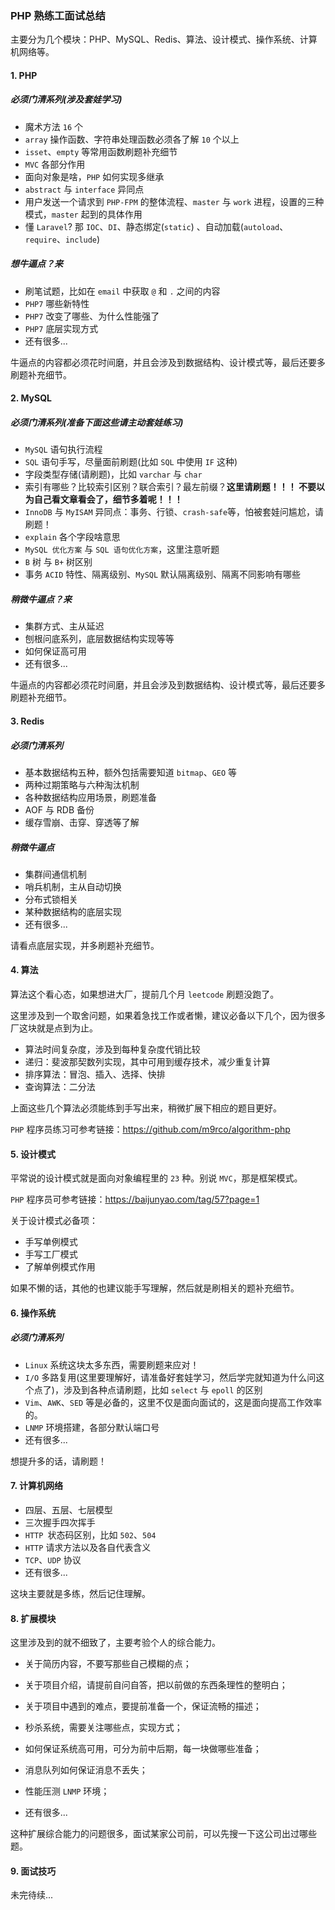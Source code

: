 ### PHP 熟练工面试总结
主要分为几个模块：PHP、MySQL、Redis、算法、设计模式、操作系统、计算机网络等。

#### 1. PHP
##### 必须门清系列(涉及套娃学习)
- 魔术方法 `16` 个
- `array` 操作函数、字符串处理函数必须各了解 `10` 个以上
- `isset`、`empty` 等常用函数刷题补充细节
- `MVC` 各部分作用
- 面向对象是啥，`PHP` 如何实现多继承
- `abstract` 与 `interface` 异同点
- 用户发送一个请求到 `PHP-FPM` 的整体流程、`master` 与 `work` 进程，设置的三种模式，`master` 起到的具体作用
- 懂 `Laravel`? 那 `IOC`、`DI`、静态绑定(`static`) 、自动加载(`autoload`、`require`、`include`)

##### 想牛逼点？来
- 刷笔试题，比如在 `email` 中获取 `@` 和 `.` 之间的内容
- `PHP7` 哪些新特性
- `PHP7` 改变了哪些、为什么性能强了
- `PHP7` 底层实现方式
- 还有很多...

牛逼点的内容都必须花时间磨，并且会涉及到数据结构、设计模式等，最后还要多刷题补充细节。


#### 2. MySQL

##### 必须门清系列(准备下面这些请主动套娃练习)

- `MySQL` 语句执行流程
- `SQL` 语句手写，尽量面前刷题(比如 `SQL` 中使用 `IF` 这种)
- 字段类型存储(请刷题)，比如 `varchar` 与 `char`
- 索引有哪些？比较索引区别？联合索引？最左前缀？**这里请刷题！！！ 不要以为自己看文章看会了，细节多着呢！！！**
- `InnoDB` 与 `MyISAM` 异同点：事务、行锁、`crash-safe`等，怕被套娃问尴尬，请刷题！
- `explain` 各个字段啥意思
- `MySQL 优化方案` 与 `SQL 语句优化方案`，这里注意听题
- `B` 树 与 `B+` 树区别
-  事务 `ACID` 特性、隔离级别、`MySQL` 默认隔离级别、隔离不同影响有哪些

##### 稍微牛逼点？来

- 集群方式、主从延迟
- 刨根问底系列，底层数据结构实现等等
- 如何保证高可用
- 还有很多...

牛逼点的内容都必须花时间磨，并且会涉及到数据结构、设计模式等，最后还要多刷题补充细节。


#### 3. Redis

##### 必须门清系列

- 基本数据结构五种，额外包括需要知道 `bitmap`、`GEO` 等
- 两种过期策略与六种淘汰机制
- 各种数据结构应用场景，刷题准备
- AOF 与 RDB 备份
- 缓存雪崩、击穿、穿透等了解

##### 稍微牛逼点
- 集群间通信机制
- 哨兵机制，主从自动切换
- 分布式锁相关
- 某种数据结构的底层实现
- 还有很多...

请看点底层实现，并多刷题补充细节。


#### 4. 算法

算法这个看心态，如果想进大厂，提前几个月 `leetcode` 刷题没跑了。

这里涉及到一个取舍问题，如果着急找工作或者懒，建议必备以下几个，因为很多厂这块就是点到为止。

- 算法时间复杂度，涉及到每种复杂度代销比较
- 递归：斐波那契数列实现，其中可用到缓存技术，减少重复计算
- 排序算法：冒泡、插入、选择、快排
- 查询算法：二分法

上面这些几个算法必须能练到手写出来，稍微扩展下相应的题目更好。

`PHP` 程序员练习可参考链接：https://github.com/m9rco/algorithm-php

#### 5. 设计模式

平常说的设计模式就是面向对象编程里的 `23` 种。别说 `MVC`，那是框架模式。

`PHP` 程序员可参考链接：https://baijunyao.com/tag/57?page=1

关于设计模式必备项：
- 手写单例模式
- 手写工厂模式
- 了解单例模式作用

如果不懒的话，其他的也建议能手写理解，然后就是刷相关的题补充细节。

#### 6. 操作系统

##### 必须门清系列

- `Linux` 系统这块太多东西，需要刷题来应对！
- `I/O` 多路复用(这里要理解好，请准备好套娃学习，然后学完就知道为什么问这个点了)，涉及到各种点请刷题，比如 `select` 与 `epoll` 的区别
- `Vim`、`AWK`、`SED` 等是必备的，这里不仅是面向面试的，这是面向提高工作效率的。
- `LNMP` 环境搭建，各部分默认端口号
- 还有很多...


想提升多的话，请刷题！


#### 7. 计算机网络

- 四层、五层、七层模型
- 三次握手四次挥手
- `HTTP `状态码区别，比如 `502`、`504`
- `HTTP` 请求方法以及各自代表含义
- `TCP`、`UDP` 协议
- 还有很多...

这块主要就是多练，然后记住理解。


#### 8. 扩展模块

这里涉及到的就不细致了，主要考验个人的综合能力。

- 关于简历内容，不要写那些自己模糊的点；

- 关于项目介绍，请提前自问自答，把以前做的东西条理性的整明白；

- 关于项目中遇到的难点，要提前准备一个，保证流畅的描述；

- 秒杀系统，需要关注哪些点，实现方式；

- 如何保证系统高可用，可分为前中后期，每一块做哪些准备；

- 消息队列如何保证消息不丢失；

- 性能压测 `LNMP` 环境；

- 还有很多...


这种扩展综合能力的问题很多，面试某家公司前，可以先搜一下这公司出过哪些题。


#### 9. 面试技巧

未完待续...
